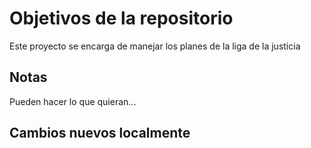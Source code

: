 # Objetivos de la repositorio

Este proyecto se encarga de manejar los planes de la liga de la justicia


## Notas
Pueden hacer lo que quieran...

## Cambios nuevos localmente
